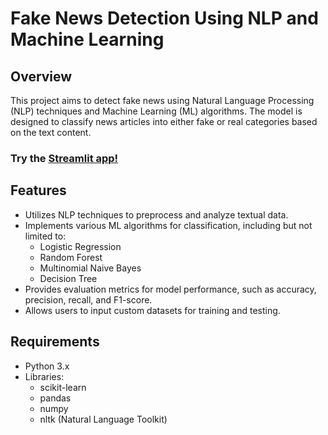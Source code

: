# Fake News Detection Using NLP and Machine Learning

## Overview

This project aims to detect fake news using Natural Language Processing (NLP) techniques and Machine Learning (ML) algorithms. The model is designed to classify news articles into either fake or real categories based on the text content.

### Try the [Streamlit app!](https://ziadmostafa1-fake-news-detection-app-mvav1l.streamlit.app/)

## Features

- Utilizes NLP techniques to preprocess and analyze textual data.
- Implements various ML algorithms for classification, including but not limited to:
  - Logistic Regression
  - Random Forest
  - Multinomial Naive Bayes
  - Decision Tree
- Provides evaluation metrics for model performance, such as accuracy, precision, recall, and F1-score.
- Allows users to input custom datasets for training and testing.

## Requirements

- Python 3.x
- Libraries:
  - scikit-learn
  - pandas
  - numpy
  - nltk (Natural Language Toolkit)
